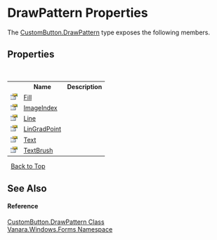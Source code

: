 # DrawPattern Properties
 

The <a href="67cce8ba-1e89-6f2e-28d9-cbea7201d011">CustomButton.DrawPattern</a> type exposes the following members.


## Properties
&nbsp;<table><tr><th></th><th>Name</th><th>Description</th></tr><tr><td>![Public property](media/pubproperty.gif "Public property")</td><td><a href="b94414b9-cb2b-565e-8a76-0d5279f9dc02">Fill</a></td><td /></tr><tr><td>![Public property](media/pubproperty.gif "Public property")</td><td><a href="e3d951d5-b183-57ec-79f7-106206c4254c">ImageIndex</a></td><td /></tr><tr><td>![Public property](media/pubproperty.gif "Public property")</td><td><a href="1924ecc6-ebcf-b362-e569-614bddba2522">Line</a></td><td /></tr><tr><td>![Public property](media/pubproperty.gif "Public property")</td><td><a href="bfec60e5-ad1f-c34b-7a9c-a901fbb63bfc">LinGradPoint</a></td><td /></tr><tr><td>![Public property](media/pubproperty.gif "Public property")</td><td><a href="27e9e074-0dc4-2ba4-973b-d02e6d644a17">Text</a></td><td /></tr><tr><td>![Public property](media/pubproperty.gif "Public property")</td><td><a href="3ad40cf4-2ae2-2a7d-558e-f717bc4835a3">TextBrush</a></td><td /></tr></table>&nbsp;
<a href="#drawpattern-properties">Back to Top</a>

## See Also


#### Reference
<a href="67cce8ba-1e89-6f2e-28d9-cbea7201d011">CustomButton.DrawPattern Class</a><br /><a href="c580cf52-4028-70db-28d0-f9b1abc03861">Vanara.Windows.Forms Namespace</a><br />